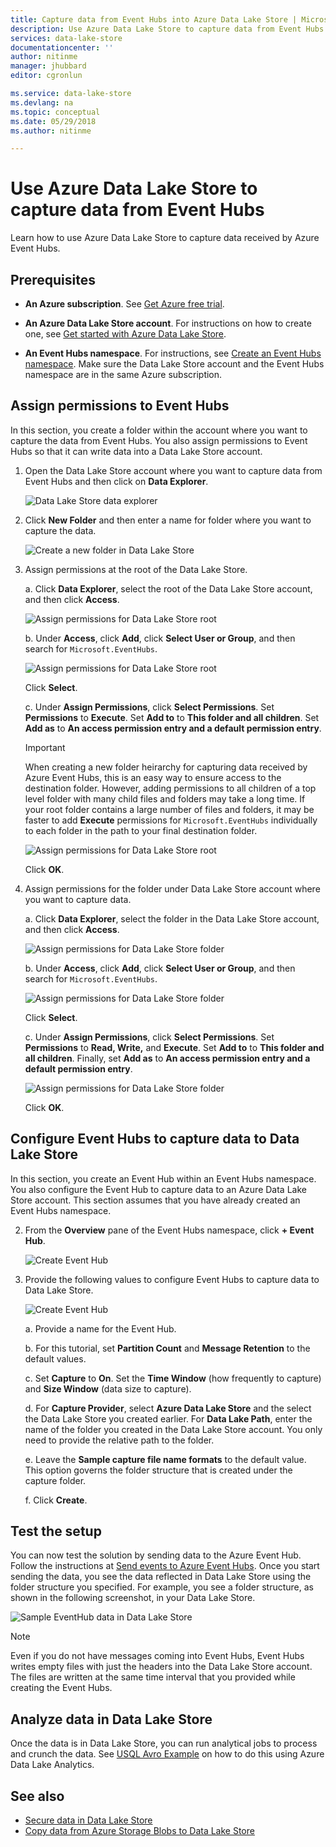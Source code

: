 ```yaml
---
title: Capture data from Event Hubs into Azure Data Lake Store | Microsoft Docs
description: Use Azure Data Lake Store to capture data from Event Hubs 
services: data-lake-store
documentationcenter: ''
author: nitinme
manager: jhubbard
editor: cgronlun

ms.service: data-lake-store
ms.devlang: na
ms.topic: conceptual
ms.date: 05/29/2018
ms.author: nitinme

---
```

# Use Azure Data Lake Store to capture data from Event Hubs

Learn how to use Azure Data Lake Store to capture data received by Azure Event Hubs.

## Prerequisites

* **An Azure subscription**. See [Get Azure free trial](https://azure.microsoft.com/pricing/free-trial/).

* **An Azure Data Lake Store account**. For instructions on how to create one, see [Get started with Azure Data Lake Store](data-lake-store-get-started-portal.md).

*  **An Event Hubs namespace**. For instructions, see [Create an Event Hubs namespace](../event-hubs/event-hubs-create.md#create-an-event-hubs-namespace). Make sure the Data Lake Store account and the Event Hubs namespace are in the same Azure subscription.


## Assign permissions to Event Hubs

In this section, you create a folder within the account where you want to capture the data from Event Hubs. You also assign permissions to Event Hubs so that it can write data into a Data Lake Store account. 

1. Open the Data Lake Store account where you want to capture data from Event Hubs and then click on **Data Explorer**.

    ![Data Lake Store data explorer](./media/data-lake-store-archive-eventhub-capture/data-lake-store-open-data-explorer.png "Data Lake Store data explorer")

2.  Click **New Folder** and then enter a name for folder where you want to capture the data.

    ![Create a new folder in Data Lake Store](./media/data-lake-store-archive-eventhub-capture/data-lake-store-create-new-folder.png "Create a new folder in Data Lake Store")

3. Assign permissions at the root of the Data Lake Store. 

    a. Click **Data Explorer**, select the root of the Data Lake Store account, and then click **Access**.

    ![Assign permissions for Data Lake Store root](./media/data-lake-store-archive-eventhub-capture/data-lake-store-assign-permissions-to-root.png "Assign permissions for Data Lake Store root")

    b. Under **Access**, click **Add**, click **Select User or Group**, and then search for `Microsoft.EventHubs`. 

    ![Assign permissions for Data Lake Store root](./media/data-lake-store-archive-eventhub-capture/data-lake-store-assign-eventhub-sp.png "Assign permissions for Data Lake Store root")
    
    Click **Select**.

    c. Under **Assign Permissions**, click **Select Permissions**. Set **Permissions** to **Execute**. Set **Add to** to **This folder and all children**. Set **Add as** to **An access permission entry and a default permission entry**.

    > [!IMPORTANT]
    > When creating a new folder heirarchy for capturing data received by Azure Event Hubs, this is an easy way to ensure access to the destination folder.  However, adding permissions to all children of a top level folder with many child files and folders may take a long time.  If your root folder contains a large number of files and folders, it may be faster to add **Execute** permissions for `Microsoft.EventHubs` individually to each folder in the path to your final destination folder. 

    ![Assign permissions for Data Lake Store root](./media/data-lake-store-archive-eventhub-capture/data-lake-store-assign-eventhub-sp1.png "Assign permissions for Data Lake Store root")

    Click **OK**.

4. Assign permissions for the folder under Data Lake Store account where you want to capture data.

    a. Click **Data Explorer**, select the folder in the Data Lake Store account, and then click **Access**.

    ![Assign permissions for Data Lake Store folder](./media/data-lake-store-archive-eventhub-capture/data-lake-store-assign-permissions-to-folder.png "Assign permissions for Data Lake Store folder")

    b. Under **Access**, click **Add**, click **Select User or Group**, and then search for `Microsoft.EventHubs`. 

    ![Assign permissions for Data Lake Store folder](./media/data-lake-store-archive-eventhub-capture/data-lake-store-assign-eventhub-sp.png "Assign permissions for Data Lake Store folder")
    
    Click **Select**.

    c. Under **Assign Permissions**, click **Select Permissions**. Set **Permissions** to **Read, Write,** and **Execute**. Set **Add to** to **This folder and all children**. Finally, set **Add as** to **An access permission entry and a default permission entry**.

    ![Assign permissions for Data Lake Store folder](./media/data-lake-store-archive-eventhub-capture/data-lake-store-assign-eventhub-sp-folder.png "Assign permissions for Data Lake Store folder")
    
    Click **OK**. 

## Configure Event Hubs to capture data to Data Lake Store

In this section, you create an Event Hub within an Event Hubs namespace. You also configure the Event Hub to capture data to an Azure Data Lake Store account. This section assumes that you have already created an Event Hubs namespace.

2. From the **Overview** pane of the Event Hubs namespace, click **+ Event Hub**.

    ![Create Event Hub](./media/data-lake-store-archive-eventhub-capture/data-lake-store-create-event-hub.png "Create Event Hub")

3. Provide the following values to configure Event Hubs to capture data to Data Lake Store.

    ![Create Event Hub](./media/data-lake-store-archive-eventhub-capture/data-lake-store-configure-eventhub.png "Create Event Hub")

    a. Provide a name for the Event Hub.
    
    b. For this tutorial, set **Partition Count** and **Message Retention** to the default values.
    
    c. Set **Capture** to **On**. Set the **Time Window** (how frequently to capture) and **Size Window** (data size to capture). 
    
    d. For **Capture Provider**, select **Azure Data Lake Store** and the select the Data Lake Store you created earlier. For **Data Lake Path**, enter the name of the folder you created in the Data Lake Store account. You only need to provide the relative path to the folder.

    e. Leave the **Sample capture file name formats** to the default value. This option governs the folder structure that is created under the capture folder.

    f. Click **Create**.

## Test the setup

You can now test the solution by sending data to the Azure Event Hub. Follow the instructions at [Send events to Azure Event Hubs](../event-hubs/event-hubs-dotnet-framework-getstarted-send.md). Once you start sending the data, you see the data reflected in Data Lake Store using the folder structure you specified. For example, you see a folder structure, as shown in the following screenshot, in your Data Lake Store.

![Sample EventHub data in Data Lake Store](./media/data-lake-store-archive-eventhub-capture/data-lake-store-eventhub-data-sample.png "Sample EventHub data in Data Lake Store")

> [!NOTE]
> Even if you do not have messages coming into Event Hubs, Event Hubs writes empty files with just the headers into the Data Lake Store account. The files are written at the same time interval that you provided while creating the Event Hubs.
> 
>

## Analyze data in Data Lake Store

Once the data is in Data Lake Store, you can run analytical jobs to process and crunch the data. See [USQL Avro Example](https://github.com/Azure/usql/tree/master/Examples/AvroExamples) on how to do this using Azure Data Lake Analytics.
  

## See also
* [Secure data in Data Lake Store](data-lake-store-secure-data.md)
* [Copy data from Azure Storage Blobs to Data Lake Store](data-lake-store-copy-data-azure-storage-blob.md)
